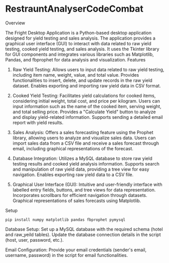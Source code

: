# RestrauntAnalyserCodeCombat

Overview

The Fright Desktop Application is a Python-based desktop application designed for yield testing and sales analysis. The application provides a graphical user interface (GUI) to interact with data related to raw yield testing, cooked yield testing, and sales analysis. It uses the Tkinter library for GUI components and integrates various libraries such as Matplotlib, Pandas, and fbprophet for data analysis and visualization.
Features
1. Raw Yield Testing:
        Allows users to input data related to raw yield testing, including item name, weight, value, and total value.
        Provides functionalities to insert, delete, and update records in the raw yield dataset.
        Enables exporting and importing raw yield data in CSV format.

2. Cooked Yield Testing:
        Facilitates yield calculations for cooked items, considering initial weight, total cost, and price per kilogram.
        Users can input information such as the name of the cooked item, serving weight, and total selling price.
        Provides a "Calculate Yield" button to analyze and display yield-related information.
        Supports sending a detailed email report with yield results.
3. Sales Analysis:
        Offers a sales forecasting feature using the Prophet library, allowing users to analyze and visualize sales data.
        Users can import sales data from a CSV file and receive a sales forecast through email, including graphical representations of the forecast.

4. Database Integration:
        Utilizes a MySQL database to store raw yield testing results and cooked yield analysis information.
        Supports search and manipulation of raw yield data, providing a tree view for easy navigation.
        Enables exporting raw yield data to a CSV file.

5. Graphical User Interface (GUI):
        Intuitive and user-friendly interface with labelled entry fields, buttons, and tree views for data representation.
        Incorporates scrollbars for efficient navigation through datasets.
        Graphical representations of sales forecasts using Matplotlib.

Setup 

    pip install numpy matplotlib pandas fbprophet pymysql 

Database Setup:
    Set up a MySQL database with the required schema (hotel and raw_yeild tables).
    Update the database connection details in the script (host, user, password, etc.).

Email Configuration:
     Provide your email credentials (sender's email, username, password) in the script for email functionalities.


